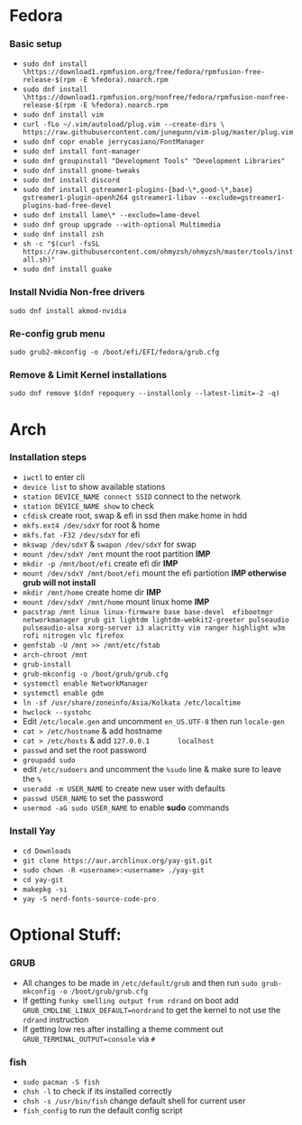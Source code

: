 # Fedora
### Basic setup
  - `sudo dnf install \https://download1.rpmfusion.org/free/fedora/rpmfusion-free-release-$(rpm -E %fedora).noarch.rpm`
  - `sudo dnf install \https://download1.rpmfusion.org/nonfree/fedora/rpmfusion-nonfree-release-$(rpm -E %fedora).noarch.rpm`
  - `sudo dnf install vim`
  - `curl -fLo ~/.vim/autoload/plug.vim --create-dirs \
    https://raw.githubusercontent.com/junegunn/vim-plug/master/plug.vim`
  - `sudo dnf copr enable jerrycasiano/FontManager`
  - `sudo dnf install font-manager`
  - `sudo dnf groupinstall "Development Tools" "Development Libraries"`
  - `sudo dnf install gnome-tweaks`
  - `sudo dnf install discord`
  - `sudo dnf install gstreamer1-plugins-{bad-\*,good-\*,base} gstreamer1-plugin-openh264 gstreamer1-libav --exclude=gstreamer1-plugins-bad-free-devel`
  - `sudo dnf install lame\* --exclude=lame-devel`
  - `sudo dnf group upgrade --with-optional Multimedia`
  - `sudo dnf install zsh`
  - `sh -c "$(curl -fsSL https://raw.githubusercontent.com/ohmyzsh/ohmyzsh/master/tools/install.sh)"`
  - `sudo dnf install guake`
  
### Install Nvidia Non-free drivers
  `sudo dnf install akmod-nvidia`
  
### Re-config grub menu
  `sudo grub2-mkconfig -o /boot/efi/EFI/fedora/grub.cfg`
  
### Remove & Limit Kernel installations
  `sudo dnf remove $(dnf repoquery --installonly --latest-limit=-2 -q)`

# Arch
### Installation steps
  - `iwctl` to enter cli
  - `device list` to show available stations
  - `station DEVICE_NAME connect SSID` connect to the network
  - `station DEVICE_NAME show` to check
  - `cfdisk` create root, swap & efi in ssd then make home in hdd
  - `mkfs.ext4 /dev/sdxY` for root & home
  - `mkfs.fat -F32 /dev/sdxY` for efi 
  - `mkswap /dev/sdxY` & `swapon /dev/sdxY` for swap
  - `mount /dev/sdxY /mnt` mount the root partition **IMP**
  - `mkdir -p /mnt/boot/efi` create efi dir **IMP**
  - `mount /dev/sdxY /mnt/boot/efi` mount the efi partiotion **IMP otherwise grub will not install**
  - `mkdir /mnt/home` create home dir **IMP**
  - `mount /dev/sdxY /mnt/home` mount linux home **IMP**
  - `pacstrap /mnt linux linux-firmware base base-devel  efibootmgr networkmanager grub git lightdm lightdm-webkit2-greeter pulseaudio pulseaudio-alsa xorg-server i3 alacritty vim ranger highlight w3m rofi nitrogen vlc firefox`
  - `genfstab -U /mnt >> /mnt/etc/fstab`
  - `arch-chroot /mnt`
  - `grub-install`
  - `grub-mkconfig -o /boot/grub/grub.cfg`
  - `systemctl enable NetworkManager`
  - `systemctl enable gdm`
  - `ln -sf /usr/share/zoneinfo/Asia/Kolkata /etc/localtime`
  - `hwclock --systohc`
  -  Edit `/etc/locale.gen` and uncomment `en_US.UTF-8` then run `locale-gen`
  - `cat > /etc/hostname` & add hostname
  - `cat > /etc/hosts` & add `127.0.0.1       localhost`
  - `passwd` and set the root password
  - `groupadd sudo`
  -  edit `/etc/sudoers` and uncomment the `%sudo` line & make sure to leave the `%` 
  - `useradd -m USER_NAME` to create new user with defaults
  - `passwd USER_NAME` to set the password
  - `usermod -aG sudo USER_NAME` to enable **sudo** commands
  
### Install Yay
  - `cd Downloads`
  - `git clone https://aur.archlinux.org/yay-git.git`
  - `sudo chown -R <username>:<username> ./yay-git`
  - `cd yay-git`
  - `makepkg -si`
  - `yay -S nerd-fonts-source-code-pro`

# Optional Stuff:

### GRUB
  - All changes to be made in `/etc/default/grub` and then run `sudo grub-mkconfig -o /boot/grub/grub.cfg`
  - If getting `funky smelling output from rdrand` on boot add `GRUB_CMDLINE_LINUX_DEFAULT=nordrand` to get the kernel to not use the `rdrand` instruction
  - If getting low res after installing a theme comment out `GRUB_TERMINAL_OUTPUT=console` via `#`

### fish
  - `sudo pacman -S fish`
  - `chsh -l` to check if its installed correctly
  - `chsh -s /usr/bin/fish` change default shell for current user
  - `fish_config` to run the default config script
